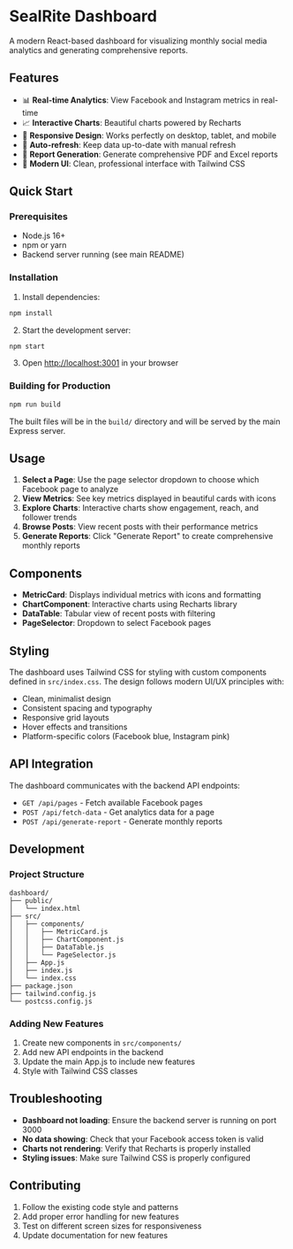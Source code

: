# SealRite Dashboard

A modern React-based dashboard for visualizing monthly social media analytics and generating comprehensive reports.

## Features

- 📊 **Real-time Analytics**: View Facebook and Instagram metrics in real-time
- 📈 **Interactive Charts**: Beautiful charts powered by Recharts
- 📱 **Responsive Design**: Works perfectly on desktop, tablet, and mobile
- 🔄 **Auto-refresh**: Keep data up-to-date with manual refresh
- 📄 **Report Generation**: Generate comprehensive PDF and Excel reports
- 🎨 **Modern UI**: Clean, professional interface with Tailwind CSS

## Quick Start

### Prerequisites

- Node.js 16+ 
- npm or yarn
- Backend server running (see main README)

### Installation

1. Install dependencies:
```bash
npm install
```

2. Start the development server:
```bash
npm start
```

3. Open [http://localhost:3001](http://localhost:3001) in your browser

### Building for Production

```bash
npm run build
```

The built files will be in the `build/` directory and will be served by the main Express server.

## Usage

1. **Select a Page**: Use the page selector dropdown to choose which Facebook page to analyze
2. **View Metrics**: See key metrics displayed in beautiful cards with icons
3. **Explore Charts**: Interactive charts show engagement, reach, and follower trends
4. **Browse Posts**: View recent posts with their performance metrics
5. **Generate Reports**: Click "Generate Report" to create comprehensive monthly reports

## Components

- **MetricCard**: Displays individual metrics with icons and formatting
- **ChartComponent**: Interactive charts using Recharts library
- **DataTable**: Tabular view of recent posts with filtering
- **PageSelector**: Dropdown to select Facebook pages

## Styling

The dashboard uses Tailwind CSS for styling with custom components defined in `src/index.css`. The design follows modern UI/UX principles with:

- Clean, minimalist design
- Consistent spacing and typography
- Responsive grid layouts
- Hover effects and transitions
- Platform-specific colors (Facebook blue, Instagram pink)

## API Integration

The dashboard communicates with the backend API endpoints:

- `GET /api/pages` - Fetch available Facebook pages
- `POST /api/fetch-data` - Get analytics data for a page
- `POST /api/generate-report` - Generate monthly reports

## Development

### Project Structure

```
dashboard/
├── public/
│   └── index.html
├── src/
│   ├── components/
│   │   ├── MetricCard.js
│   │   ├── ChartComponent.js
│   │   ├── DataTable.js
│   │   └── PageSelector.js
│   ├── App.js
│   ├── index.js
│   └── index.css
├── package.json
├── tailwind.config.js
└── postcss.config.js
```

### Adding New Features

1. Create new components in `src/components/`
2. Add new API endpoints in the backend
3. Update the main App.js to include new features
4. Style with Tailwind CSS classes

## Troubleshooting

- **Dashboard not loading**: Ensure the backend server is running on port 3000
- **No data showing**: Check that your Facebook access token is valid
- **Charts not rendering**: Verify that Recharts is properly installed
- **Styling issues**: Make sure Tailwind CSS is properly configured

## Contributing

1. Follow the existing code style and patterns
2. Add proper error handling for new features
3. Test on different screen sizes for responsiveness
4. Update documentation for new features 